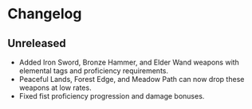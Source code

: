 # Changelog

## Unreleased
- Added Iron Sword, Bronze Hammer, and Elder Wand weapons with elemental tags and proficiency requirements.
- Peaceful Lands, Forest Edge, and Meadow Path can now drop these weapons at low rates.
- Fixed fist proficiency progression and damage bonuses.
